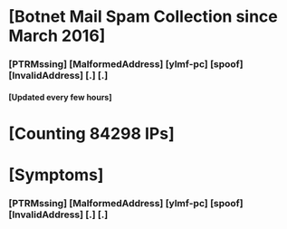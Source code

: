 # [Botnet Mail Spam Collection since March 2016]
### [PTRMssing] [MalformedAddress] [ylmf-pc] [spoof] [InvalidAddress] [.] [.]
#### [Updated every few hours]

# [Counting 84298 IPs]

# [Symptoms] 
###   [PTRMssing] [MalformedAddress] [ylmf-pc] [spoof] [InvalidAddress] [.] [.]
